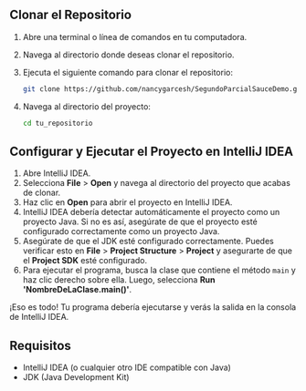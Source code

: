 ## Clonar el Repositorio

1. Abre una terminal o línea de comandos en tu computadora.
2. Navega al directorio donde deseas clonar el repositorio.
3. Ejecuta el siguiente comando para clonar el repositorio:

    ```bash
    git clone https://github.com/nancygarcesh/SegundoParcialSauceDemo.git

    ```

4. Navega al directorio del proyecto:

    ```bash
    cd tu_repositorio
    ```

## Configurar y Ejecutar el Proyecto en IntelliJ IDEA

1. Abre IntelliJ IDEA.
2. Selecciona **File** > **Open** y navega al directorio del proyecto que acabas de clonar.
3. Haz clic en **Open** para abrir el proyecto en IntelliJ IDEA.
4. IntelliJ IDEA debería detectar automáticamente el proyecto como un proyecto Java. Si no es así, asegúrate de que el proyecto esté configurado correctamente como un proyecto Java.
5. Asegúrate de que el JDK esté configurado correctamente. Puedes verificar esto en **File** > **Project Structure** > **Project** y asegurarte de que el **Project SDK** esté configurado.
6. Para ejecutar el programa, busca la clase que contiene el método `main` y haz clic derecho sobre ella. Luego, selecciona **Run 'NombreDeLaClase.main()'**.

¡Eso es todo! Tu programa debería ejecutarse y verás la salida en la consola de IntelliJ IDEA.

## Requisitos

- IntelliJ IDEA (o cualquier otro IDE compatible con Java)
- JDK (Java Development Kit)

